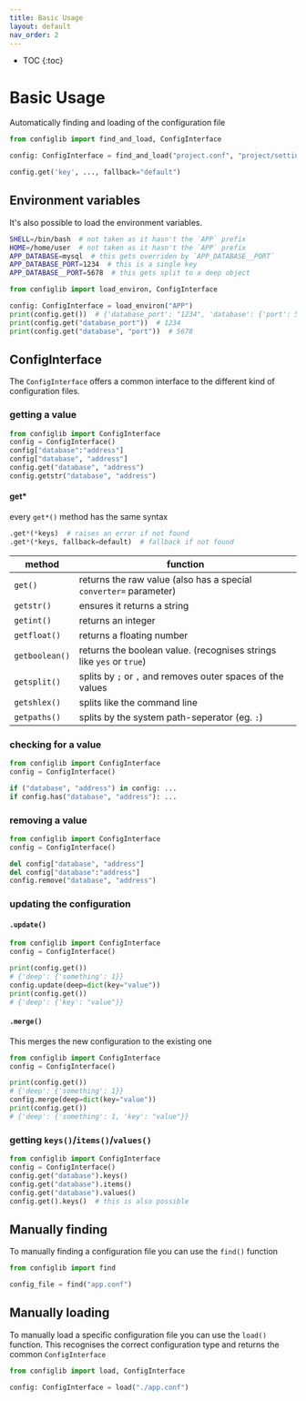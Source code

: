 ```yaml
---
title: Basic Usage
layout: default
nav_order: 2
---
```


* TOC
{:toc}

# Basic Usage

Automatically finding and loading of the configuration file

```python
from configlib import find_and_load, ConfigInterface

config: ConfigInterface = find_and_load("project.conf", "project/settings.conf")

config.get('key', ..., fallback="default")
```

## Environment variables

It's also possible to load the environment variables.

```bash
SHELL=/bin/bash  # not taken as it hasn't the `APP` prefix
HOME=/home/user  # not taken as it hasn't the `APP` prefix
APP_DATABASE=mysql  # this gets overriden by `APP_DATABASE__PORT`
APP_DATABASE_PORT=1234  # this is a single key
APP_DATABASE__PORT=5678  # this gets split to a deep object
```
```python
from configlib import load_environ, ConfigInterface

config: ConfigInterface = load_environ("APP")
print(config.get())  # {'database_port': "1234", 'database': {'port': 5678}}
print(config.get("database_port"))  # 1234
print(config.get("database", "port"))  # 5678
```

## ConfigInterface

The `ConfigInterface` offers a common interface to the different kind of configuration files.

### getting a value

```python
from configlib import ConfigInterface
config = ConfigInterface()
config["database":"address"]
config["database", "address"]
config.get("database", "address")
config.getstr("database", "address")
```

#### get*

every `get*()` method has the same syntax

```python
.get*(*keys)  # raises an error if not found
.get*(*keys, fallback=default)  # fallback if not found
```

| method         | function                                                             |
|----------------|----------------------------------------------------------------------|
| `get()`        | returns the raw value (also has a special `converter=` parameter)    |
| `getstr()`     | ensures it returns a string                                          |
| `getint()`     | returns an integer                                                   |
| `getfloat()`   | returns a floating number                                            |
| `getboolean()` | returns the boolean value. (recognises strings like `yes` or `true`) |
| `getsplit()`   | splits by `;` or `,` and removes outer spaces of the values          |
| `getshlex()`   | splits like the command line                                         |
| `getpaths()`   | splits by the system path-seperator (eg. `:`)                        |

### checking for a value

```python
from configlib import ConfigInterface
config = ConfigInterface()

if ("database", "address") in config: ...
if config.has("database", "address"): ...
```

### removing a value

```python
from configlib import ConfigInterface
config = ConfigInterface()

del config["database", "address"]
del config["database":"address"]
config.remove("database", "address")
```

### updating the configuration

#### `.update()`

```python
from configlib import ConfigInterface
config = ConfigInterface()

print(config.get())
# {'deep': {'something': 1}}
config.update(deep=dict(key="value"))
print(config.get())
# {'deep': {'key': "value"}}
```

#### `.merge()`

This merges the new configuration to the existing one

```python
from configlib import ConfigInterface
config = ConfigInterface()

print(config.get())
# {'deep': {'something': 1}}
config.merge(deep=dict(key="value"))
print(config.get())
# {'deep': {'something': 1, 'key': "value"}}
```

### getting `keys()`/`items()`/`values()`

```python
from configlib import ConfigInterface
config = ConfigInterface()
config.get("database").keys()
config.get("database").items()
config.get("database").values()
config.get().keys()  # this is also possible
```

## Manually finding

To manually finding a configuration file you can use the `find()` function

```python
from configlib import find

config_file = find("app.conf")
```

## Manually loading

To manually load a specific configuration file you can use the `load()` function.
This recognises the correct configuration type and returns the common `ConfigInterface`

```python
from configlib import load, ConfigInterface

config: ConfigInterface = load("./app.conf")
```

